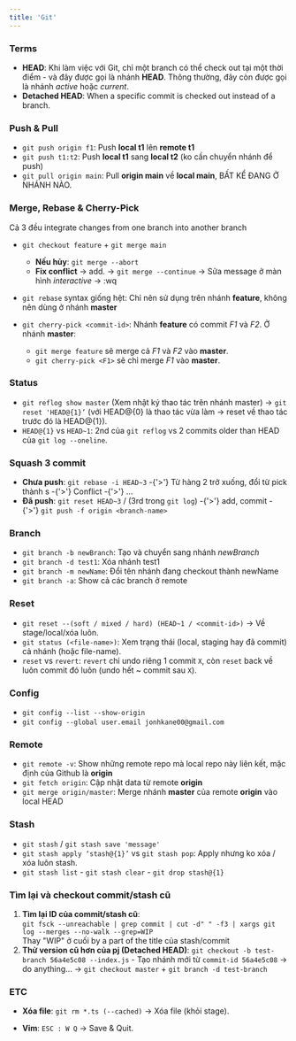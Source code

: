 ```yaml
---
title: 'Git'
---
```


### Terms

- **HEAD**: Khi làm việc với Git, chỉ một branch có thể check out tại một thời điểm - và đây được gọi là nhánh **HEAD**. Thông thường, đây còn được gọi là nhánh _active_ hoặc _current_.
- **Detached HEAD**: When a specific commit is checked out instead of a branch.

### Push & Pull

- `git push origin f1`: Push **local t1** lên **remote t1**
- `git push t1:t2`: Push **local t1** sang **local t2** (ko cần chuyển nhánh để push)
- `git pull origin main`: Pull **origin main** về **local main**, BẤT KỂ ĐANG Ở NHÁNH NÀO.

### Merge, Rebase & Cherry-Pick

Cả 3 đều integrate changes from one branch into another branch

- `git checkout feature` + `git merge main`
  - **Nếu hủy**: `git merge --abort`
  - **Fix conflict** &rarr; add. &rarr; `git merge --continue` &rarr; Sửa message ở màn hình _interactive_ &rarr; :wq
- `git rebase` syntax giống hệt: Chỉ nên sử dụng trên nhánh **feature**, không nên dùng ở nhánh **master**

- `git cherry-pick <commit-id>`: Nhánh **feature** có commit _F1_ và _F2_. Ở nhánh **master**:

  - `git merge feature` sẽ merge cả _F1_ và _F2_ vào **master**.
  - `git cherry-pick <F1>` sẽ chỉ merge _F1_ vào **master**.

### Status

- `git reflog show master` (Xem nhật ký thao tác trên nhánh master) → `git reset 'HEAD@{1}’` (với HEAD@{0} là thao tác vừa làm → reset về thao tác trước đó là HEAD@{1}).
- `HEAD@{1}` vs `HEAD~1`: 2nd của `git reflog` vs 2 commits older than HEAD của `git log --oneline`.

### Squash 3 commit

- **Chưa push**: `git rebase -i HEAD~3` -{'>'} Từ hàng 2 trở xuống, đổi từ pick thành s -{'>'} Conflict -{'>'} ...
- **Đã push**: `git reset HEAD~3` / (3rd trong `git log`) -{'>'} add, commit -{'>'} `git push -f origin <branch-name>`

### Branch

- `git branch -b newBranch`: Tạo và chuyển sang nhánh _newBranch_
- `git branch -d test1`: Xóa nhánh test1
- `git branch -m newName`: Đổi tên nhánh đang checkout thành newName
- `git branch -a`: Show cả các branch ở remote

### Reset

- `git reset --(soft / mixed / hard) (HEAD~1 / <commit-id>)` &rarr; Về stage/local/xóa luôn.
- `git status (<file-name>)`: Xem trạng thái (local, staging hay đã commit) cả nhánh (hoặc file-name).
- `reset` vs `revert`: `revert` chỉ undo riêng 1 commit `X`, còn `reset` back về luôn commit đó luôn (undo hết ~ commit sau `X`).

### Config

- `git config --list --show-origin`
- `git config --global user.email jonhkane00@gmail.com`

### Remote

- `git remote -v`: Show những remote repo mà local repo này liên kết, mặc định của Github là **origin**
- `git fetch origin`: Cập nhật data từ remote **origin**
- `git merge origin/master`: Merge nhánh **master** của remote **origin** vào local HEAD

### Stash

- `git stash` / `git stash save 'message'`
- `git stash apply ‘stash@{1}’` vs `git stash pop`: Apply nhưng ko xóa / xóa luôn stash.
- `git stash list` - `git stash clear` - `git drop stash@{1}`

### Tìm lại và checkout commit/stash cũ

1. **Tìm lại ID của commit/stash cũ**:  
   `git fsck --unreachable | grep commit | cut -d" " -f3 | xargs git log --merges --no-walk --grep=WIP`  
   Thay "WIP" ở cuối by a part of the title của stash/commit
2. **Thử version cũ hơn của pj (Detached HEAD)**: `git checkout -b test-branch 56a4e5c08 --index.js` - Tạo nhánh mới từ `commit-id 56a4e5c08` &rarr; do anything... &rarr; `git checkout master` + `git branch -d test-branch`

### ETC

- **Xóa file**: `git rm *.ts (--cached)` &rarr; Xóa file (khỏi stage).

- **Vim**: `ESC : W Q` &rarr; Save & Quit.
